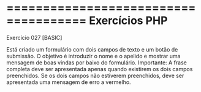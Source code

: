 =====================================
Exercícios PHP
=====================================
Exercício 027
[BASIC]

Está criado um formulário com dois campos de texto e um botão de submissão.
O objetivo é introduzir o nome e o apelido e mostrar uma mensagem de boas vindas por baixo do formulário.
Importante: A frase completa deve ser apresentada apenas quando existirem os dois campos preenchidos.
Se os dois campos não estiverem preenchidos, deve ser apresentada uma mensagem de erro a vermelho.